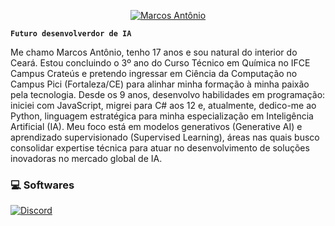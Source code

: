 <p align="center">
  <a href="https://github.com/aMark-Dev">
    <img src="" alt="Marcos Antônio" /></a>
</p>

**`Futuro desenvolverdor de IA`**

Me chamo Marcos Antônio, tenho 17 anos e sou natural do interior do Ceará. Estou concluindo o 3º ano do Curso Técnico em Química no IFCE Campus Crateús e pretendo ingressar em Ciência da Computação no Campus Pici (Fortaleza/CE) para alinhar minha formação à minha paixão pela tecnologia. Desde os 9 anos, desenvolvo habilidades em programação: iniciei com JavaScript, migrei para C# aos 12 e, atualmente, dedico-me ao Python, linguagem estratégica para minha especialização em Inteligência Artificial (IA). Meu foco está em modelos generativos (Generative AI) e aprendizado supervisionado (Supervised Learning), áreas nas quais busco consolidar expertise técnica para atuar no desenvolvimento de soluções inovadoras no mercado global de IA.

<h3>💻 Softwares </h3>
<p>
  <a href="#"><img alt="Discord" src="https://img.shields.io/badge/-Discord-5865F2.svg?logo=discord&logoColor=white"></a>
</p>
